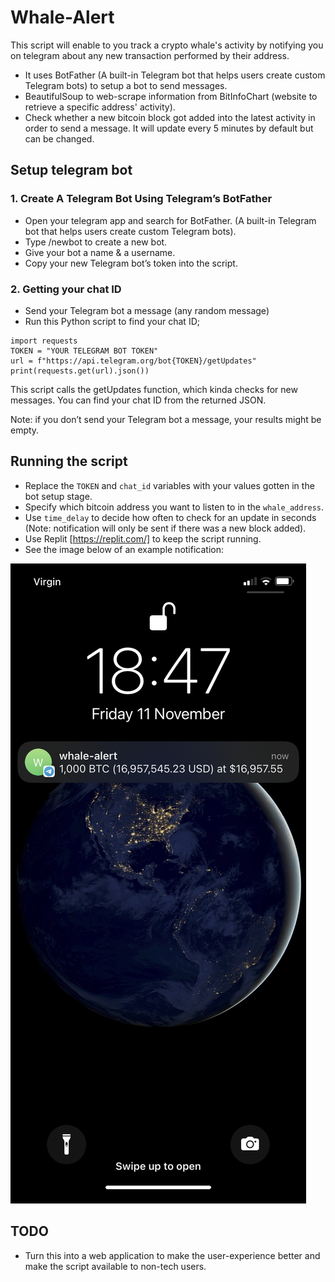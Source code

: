 # Whale-Alert
This script will enable to you track a crypto whale's activity by notifying you on telegram about any new transaction performed by their address.

- It uses BotFather (A built-in Telegram bot that helps users create custom Telegram bots) to setup a bot to send messages.
- BeautifulSoup to web-scrape information from BitInfoChart (website to retrieve a specific address' activity).
- Check whether a new bitcoin block got added into the latest activity in order to send a message. It will update every 5 minutes by default but can be changed.

## Setup telegram bot

### 1. Create A Telegram Bot Using Telegram’s BotFather

- Open your telegram app and search for BotFather. (A built-in Telegram bot that helps users create custom Telegram bots).
- Type /newbot to create a new bot.
- Give your bot a name & a username.
- Copy your new Telegram bot’s token into the script.

### 2. Getting your chat ID

- Send your Telegram bot a message (any random message)
- Run this Python script to find your chat ID;
```
import requests
TOKEN = "YOUR TELEGRAM BOT TOKEN"
url = f"https://api.telegram.org/bot{TOKEN}/getUpdates"
print(requests.get(url).json())
```

This script calls the getUpdates function, which kinda checks for new messages. You can find your chat ID from the returned JSON.

Note: if you don’t send your Telegram bot a message, your results might be empty.

## Running the script

- Replace the `TOKEN` and `chat_id` variables with your values gotten in the bot setup stage.
- Specify which bitcoin address you want to listen to in the `whale_address`.
- Use `time_delay` to decide how often to check for an update in seconds (Note: notification will only be sent if there was a new block added).
- Use Replit [https://replit.com/] to keep the script running.
- See the image below of an example notification:

![Notification example](img/notification.png)


## TODO
- Turn this into a web application to make the user-experience better and make the script available to non-tech users.
